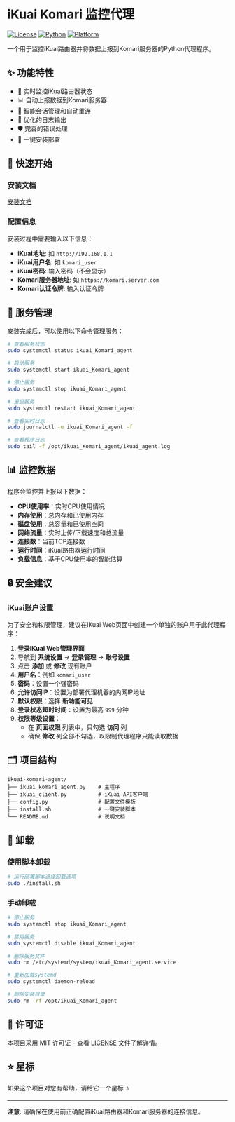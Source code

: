 # iKuai Komari 监控代理

[![License](https://img.shields.io/badge/license-MIT-blue.svg)](LICENSE)
[![Python](https://img.shields.io/badge/python-3.6+-blue.svg)](https://www.python.org/)
[![Platform](https://img.shields.io/badge/platform-Linux-lightgrey.svg)](https://www.linux.org/)

一个用于监控iKuai路由器并将数据上报到Komari服务器的Python代理程序。

## ✨ 功能特性

- 🔄 实时监控iKuai路由器状态
- 📊 自动上报数据到Komari服务器
- 🔐 智能会话管理和自动重连
- 📝 优化的日志输出
- 🛡️ 完善的错误处理
- 🚀 一键安装部署

## 🚀 快速开始

### 安装文档

[安装文档](https://github.com/ZeroTwoDa/ikuai-komari-agent/blob/main/Install.md)

### 配置信息

安装过程中需要输入以下信息：

- **iKuai地址**: 如 `http://192.168.1.1`
- **iKuai用户名**: 如 `komari_user`
- **iKuai密码**: 输入密码（不会显示）
- **Komari服务器地址**: 如 `https://komari.server.com`
- **Komari认证令牌**: 输入认证令牌

## 🔧 服务管理

安装完成后，可以使用以下命令管理服务：

```bash
# 查看服务状态
sudo systemctl status ikuai_Komari_agent

# 启动服务
sudo systemctl start ikuai_Komari_agent

# 停止服务
sudo systemctl stop ikuai_Komari_agent

# 重启服务
sudo systemctl restart ikuai_Komari_agent

# 查看实时日志
sudo journalctl -u ikuai_Komari_agent -f

# 查看程序日志
sudo tail -f /opt/ikuai_Komari_agent/ikuai_agent.log
```

## 📊 监控数据

程序会监控并上报以下数据：

- **CPU使用率**：实时CPU使用情况
- **内存使用**：总内存和已使用内存
- **磁盘使用**：总容量和已使用空间
- **网络流量**：实时上传/下载速度和总流量
- **连接数**：当前TCP连接数
- **运行时间**：iKuai路由器运行时间
- **负载信息**：基于CPU使用率的智能估算

## 🔒 安全建议

### iKuai账户设置

为了安全和权限管理，建议在iKuai Web页面中创建一个单独的账户用于此代理程序：

1. **登录iKuai Web管理界面**
2. 导航到 **系统设置** → **登录管理** → **账号设置**
3. 点击 **添加** 或 **修改** 现有账户
4. **用户名**：例如 `komari_user`
5. **密码**：设置一个强密码
6. **允许访问IP**：设置为部署代理机器的内网IP地址
7. **默认权限**：选择 **新功能可见**
8. **登录状态超时时间**：设置为最高 `999` 分钟
9. **权限等级设置**：
   - 在 **页面权限** 列表中，只勾选 **访问** 列
   - 确保 **修改** 列全部不勾选，以限制代理程序只能读取数据



## 🗂️ 项目结构

```
ikuai-komari-agent/
├── ikuai_komari_agent.py    # 主程序
├── ikuai_client.py          # iKuai API客户端
├── config.py                # 配置文件模板
├── install.sh               # 一键安装脚本
└── README.md                # 说明文档
```

## 🔄 卸载

### 使用脚本卸载

```bash
# 运行部署脚本选择卸载选项
sudo ./install.sh
```

### 手动卸载

```bash
# 停止服务
sudo systemctl stop ikuai_Komari_agent

# 禁用服务
sudo systemctl disable ikuai_Komari_agent

# 删除服务文件
sudo rm /etc/systemd/system/ikuai_Komari_agent.service

# 重新加载systemd
sudo systemctl daemon-reload

# 删除安装目录
sudo rm -rf /opt/ikuai_Komari_agent
```

## 📄 许可证

本项目采用 MIT 许可证 - 查看 [LICENSE](LICENSE) 文件了解详情。

## ⭐ 星标

如果这个项目对您有帮助，请给它一个星标 ⭐

---

**注意**: 请确保在使用前正确配置iKuai路由器和Komari服务器的连接信息。 
